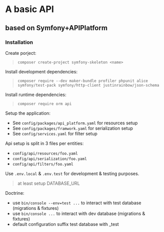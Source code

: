 # A basic API

## based on Symfony+APIPlatform

### Installation

Create porject:
>`composer create-project symfony-skeleton <name>`

Install development dependencies:
>`composer require --dev maker-bundle profiler phpunit alice symfony/test-pack symfony/http-client justinrainbow/json-schema`

Install runtime dependencies:
>`composer require orm api`

Setup the application:
 - See `config/packages/api_platform.yaml` for resources setup
 - See `config/packages/framwork.yaml` for serialization setup
 - See `config/services.yaml` for filter setup

Api setup is split in 3 files per entities:
 - `config/api/resources/foo.yaml`
 - `config/api/serialization/foo.yaml`
 - `config/api/filters/foo.yaml`

Use `.env.local` & `.env.test` for development & testing purposes.
> at least setup DATABASE_URL

Doctrine:
 - use `bin/console --env=test ...` to interact with test database (migrations & fixtures)
 - use `bin/console ...` to interact with dev database (migrations & fixtures)
 - default configuration suffix test database with _test

